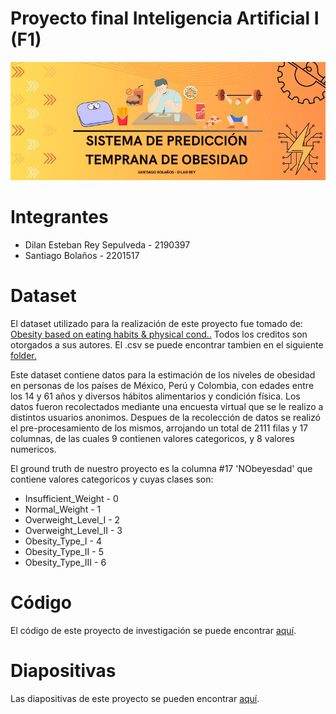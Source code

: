 # Proyecto final Inteligencia Artificial I (F1)
<p align="center">
  <img src="/img/banner_v2.jpg"  alt="banner"/>
</p>

# Integrantes
<ul>
  <li>Dilan Esteban Rey Sepulveda - 2190397</li>
  <li>Santiago Bolaños - 2201517</li>
</ul>

# Dataset
El dataset utilizado para la realización de este proyecto fue tomado de: <a href="https://www.kaggle.com/datasets/ankurbajaj9/obesity-levels">Obesity based on eating habits & physical cond..</a> Todos los creditos son otorgados a sus autores. El .csv se puede encontrar tambien en el siguiente <a href="./data">folder.</a>

Este dataset contiene datos para la estimación de los niveles de obesidad en personas de los países de México, Perú y Colombia, con edades entre los 14 y 61 años y diversos hábitos alimentarios y condición física. Los datos fueron recolectados mediante una encuesta virtual que se le realizo a distintos usuarios anonimos. Despues de la recolección de datos se realizó el pre-procesamiento de los mismos, arrojando un total de 2111 filas y 17 columnas, de las cuales 9 contienen valores categoricos, y 8 valores numericos.  

El ground truth de nuestro proyecto es la columna #17 'NObeyesdad' que contiene valores categoricos y cuyas clases son:

<ul>
  <li>Insufficient_Weight - 0</li>
  <li>Normal_Weight - 1</li>
  <li>Overweight_Level_I - 2</li>
  <li>Overweight_Level_II - 3</li>
  <li>Obesity_Type_I - 4</li>
  <li>Obesity_Type_II - 5</li>
  <li>Obesity_Type_III - 6</li>
</ul>

# Código

El código de este proyecto de investigación se puede encontrar <a href="./code">aquí</a>.

# Diapositivas

Las diapositivas de este proyecto se pueden encontrar <a href="./diapositivas.pdf">aquí</a>.

